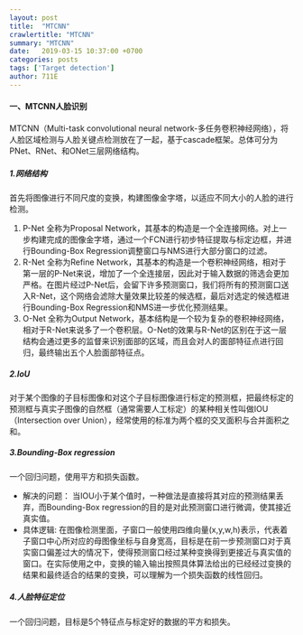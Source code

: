```yaml
---
layout: post
title:  "MTCNN"
crawlertitle: "MTCNN"
summary: "MTCNN"
date:   2019-03-15 10:37:00 +0700
categories: posts
tags: ['Target detection']
author: 711E
---
```


#### 一、MTCNN人脸识别
MTCNN（Multi-task convolutional neural network-多任务卷积神经网络），将人脸区域检测与人脸关键点检测放在了一起，基于cascade框架。总体可分为PNet、RNet、和ONet三层网络结构。
##### 1.网络结构
首先将图像进行不同尺度的变换，构建图像金字塔，以适应不同大小的人脸的进行检测。
1. P-Net
全称为Proposal Network，其基本的构造是一个全连接网络。对上一步构建完成的图像金字塔，通过一个FCN进行初步特征提取与标定边框，并进行Bounding-Box Regression调整窗口与NMS进行大部分窗口的过滤。
2. R-Net
全称为Refine Network，其基本的构造是一个卷积神经网络，相对于第一层的P-Net来说，增加了一个全连接层，因此对于输入数据的筛选会更加严格。在图片经过P-Net后，会留下许多预测窗口，我们将所有的预测窗口送入R-Net，这个网络会滤除大量效果比较差的候选框，最后对选定的候选框进行Bounding-Box Regression和NMS进一步优化预测结果。
3. O-Net
全称为Output Network，基本结构是一个较为复杂的卷积神经网络，相对于R-Net来说多了一个卷积层。O-Net的效果与R-Net的区别在于这一层结构会通过更多的监督来识别面部的区域，而且会对人的面部特征点进行回归，最终输出五个人脸面部特征点。
##### 2.IoU
对于某个图像的子目标图像和对这个子目标图像进行标定的预测框，把最终标定的预测框与真实子图像的自然框（通常需要人工标定）的某种相关性叫做IOU（Intersection over Union），经常使用的标准为两个框的交叉面积与合并面积之和。
##### 3.Bounding-Box regression
一个回归问题，使用平方和损失函数。
* 解决的问题：
  当IOU小于某个值时，一种做法是直接将其对应的预测结果丢弃，而Bounding-Box regression的目的是对此预测窗口进行微调，使其接近真实值。
* 具体逻辑:
  在图像检测里面，子窗口一般使用四维向量(x,y,w,h)表示，代表着子窗口中心所对应的母图像坐标与自身宽高，目标是在前一步预测窗口对于真实窗口偏差过大的情况下，使得预测窗口经过某种变换得到更接近与真实值的窗口。在实际使用之中，变换的输入输出按照具体算法给出的已经经过变换的结果和最终适合的结果的变换，可以理解为一个损失函数的线性回归。
##### 4.人脸特征定位
一个回归问题，目标是5个特征点与标定好的数据的平方和损失。
